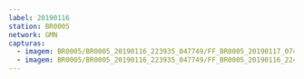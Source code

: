 ```yaml
---
label: 20190116
station: BR0005
network: GMN
capturas:
  - imagem: BR0005/BR0005_20190116_223935_047749/FF_BR0005_20190117_074609_817_0816896.fits_maxpixel.jpg
  - imagem: BR0005/BR0005_20190116_223935_047749/FF_BR0005_20190116_224829_209_0013056.fits_maxpixel.jpg
---
```

